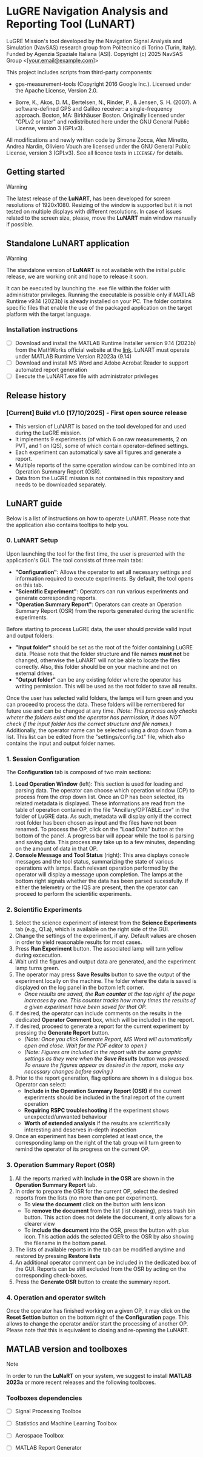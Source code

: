 # LuGRE Navigation Analysis and Reporting Tool (LuNART)
LuGRE Mission's tool developed by the Navigation Signal Analysis and Simulation (NavSAS) research group from Politecnico di Torino (Turin, Italy). Funded by Agenzia Spaziale Italiana (ASI).
Copyright (c) 2025 NavSAS Group <[your.email@example.com]>

This project includes scripts from third-party components:

- gps-measurement-tools (Copyright 2016 Google Inc.).
  Licensed under the Apache License, Version 2.0.

- Borre, K., Akos, D. M., Bertelsen, N., Rinder, P., & Jensen, S. H. (2007). A software-defined GPS and Galileo receiver: a single-frequency approach. Boston, MA: Birkhäuser Boston.
  Originally licensed under "GPLv2 or later" and redistributed here under the GNU General Public License, version 3 (GPLv3).

All modifications and newly written code by Simone Zocca, Alex Minetto, Andrea Nardin, Oliviero Vouch
are licensed under the GNU General Public License, version 3 (GPLv3).
See all licence texts in `LICENSE/` for details.

## Getting started

> [!WARNING]
> The latest release of the **LuNART**, has been developed for screen resolutions of 1920x1080. Resizing of the window is supported but it is not tested on multiple displays with different resolutions. In case of issues related to the screen size, please, move the **LuNART** main window manually if possible.

## Standalone LuNART application

> [!WARNING]
> The standalone version of **LuNART** is not available with the initial public release, we are working onit and hope to release it soon. 

It can be executed by launching the .exe file within the folder with administrator privileges. Running the executable is possible only if MATLAB Runtime v9.14 (2023b) is already installed on your PC. The folder contains specific files that enable the use of the packaged application on the target platform with the target language.

### Installation instructions

- [ ] Download and install the MATLAB Runtime Installer version 9.14 (2023b) from the MathWorks official website at the [link](https://it.mathworks.com/products/compiler/matlab-runtime.html). LuNART must operate under MATLAB Runtime Version R2023a (9.14)
- [ ] Download and install MS Word and Adobe Acrobat Reader to support automated report generation
- [ ] Execute the LuNART.exe file with administrator privileges

## Release history

### **[Current] Build v1.0 (17/10/2025)** - First open source release
* This version of LuNART is based on the tool developed for and used during the LuGRE mission. 
* It implements 9 experiments (of which 6 on raw measurements, 2 on PVT, and 1 on IQS), some of which contain operator-defined settings.
* Each experiment can automatically save all figures and generate a report.
* Multiple reports of the same operation window can be combined into an Operation Summary Report (OSR).
* Data from the LuGRE mission is not contained in this repository and needs to be downloaded separately.

## LuNART guide

Below is a list of instructions on how to operate LuNART. Please note that the application also contains tooltips to help you.

### 0. LuNART Setup 

Upon launching the tool for the first time, the user is presented with the application's GUI. The tool consists of three main tabs:

- **"Configuration"**: Allows the operator to set all necessary settings and information required to execute experiments. By default, the tool opens on this tab.
- **"Scientific Experiment"**: Operators can run various experiments and generate corresponding reports.
- **"Operation Summary Report"**: Operators can create an Operation Summary Report (OSR) from the reports generated during the scientific experiments.

Before starting to process LuGRE data, the user should provide valid input and output folders: 
- **"Input folder"** should be set as the root of the folder containing LuGRE data. Please note that the folder structure and file names **must not** be changed, otherwise the LuNART will not be able to locate the files correctly. Also, this folder should be on your machine and not on external drives.
- **"Output folder"** can be any existing folder where the operator has writing permission. This will be used as the root folder to save all results.

Once the user has selected valid folders, the lamps will turn green and you can proceed to process the data. These folders will be remembered for future use and can be changed at any time.
*(Note: This process only checks wheter the folders exist and the operator has permission, it does NOT check if the input folder has the correct structure and file names.)*
Additionally, the operator name can be selected using a drop down from a list. This list can be edited from the "settings/config.txt" file, which also contains the input and output folder names.

### 1. Session Configuration

The **Configuration** tab is composed of two main sections:

1. **Load Operation Window** (left): This section is used for loading and parsing data. The operator can choose which operation window (OP) to process from the drop down list. Once an OP has been selected, its related metadata is displayed. These informations are read from the table of operation contained in the file "Ancillary/OPTABLE.csv" in the folder of LuGRE data. As such, metadata will display only if the correct root folder has been chosen as input and the files have not been renamed. To process the OP, click on the "Load Data" button at the bottom of the panel. A progress bar will appear while the tool is parsing and saving data. This process may take up to a few minutes, depending on the amount of data in that OP.
3. **Console Message and Tool Status** (right): This area displays console messages and the tool status, summarizing the state of various operations with lamps. Each relevant operation performed by the operator will display a message upon completion. The lamps at the bottom right signals whether the data has been parsed sucessfully. If either the telemetry or the IQS are present, then the operator can proceed to perform the scientific experiments.

### 2. Scientific Experiments

1. Select the science experiment of interest from the **Science Experiments** tab (e.g., Q1.a), which is available on the right side of the GUI.
2. Change the settings of the experiment, if any. Default values are chosen in order to yield reasonable results for most cases.  
3. Press **Run Experiment** button. The associated lamp will turn yellow during excecution. 
4. Wait until the figures and output data are generated, and the experiment lamp turns green.  
5. The operator may press **Save Results** button to save the output of the experiment locally on the machine. The folder where the data is saved is displayed on the log panel in the bottom left corner. 
	- *Once results are saved, the **Run counter** at the top right of the page increases by one. This counter tracks how many times the results of a given experiment have been saved for that OP.*
6. If desired, the operator can include comments on the results in the dedicated **Operator Comment** box, which will be included in the report.
7. If desired, proceed to generate a report for the current experiment by pressing the **Generate Report** button.
	- *(Note: Once you click Generate Report, MS Word will automatically open and close. Wait for the PDF editor to open.)*
	- *(Note: Figures are included in the report with the same graphic settings as they were when the **Save Results** button was pressed. To ensure the figures appear as desired in the report, make any necessary changes before saving.)*
8. Prior to the report generation, flag options are shown in a dialogue box. Operator can select:
    - **Include in the Operation Summary Report (OSR)** if the current experiments should be included in the final report of the current operation
    - **Requiring RSPC troubleshooting** if the experiment shows unexpected/unwanted behaviour
    - **Worth of extended analysis** if the results are scientifically interesting and deserves in-depth inspection 
11. Once an experiment has been completed at least once, the corresponding lamp on the right of the tab group will turn green to remind the operator of its progress on the current OP.


### 3. Operation Summary Report (OSR) 

1. All the reports marked with **Include in the OSR** are shown in the **Operation Summary Report** tab.
2. In order to prepare the OSR for the current OP, select the desired reports from the lists (no more than one per experiment).
   - To **view the document** click on the button with lens icon
   - To **remove the document** from the list (list cleaning), press trash bin button. This action does not delete the document, it only allows for a clearer view
   - To **include the document** into the OSR, press the button with plus icon. This action adds the selected QER to the OSR by also showing the filename in the bottom panel.
5. The lists of available reports in the tab can be modified anytime and restored by pressing **Restore lists**
6. An additional operator comment can be included in the dedicated box of the GUI. Reports can be still excluded from the OSR by acting on the corresponding check-boxes.
7. Press the **Generate OSR** button to create the summary report.


### 4. Operation and operator switch

Once the operator has finished working on a given OP, it may click on the **Reset Settion** button on the bottom right of the **Configuration** page. This allows to change the operator and/or start the processing of another OP. Please note that this is equivalent to closing and re-opening the LuNART.



## MATLAB version and toolboxes

> [!NOTE]
> In order to run the **LuNaRT** on your system, we suggest to install **MATLAB 2023a** or more recent releases and the following toolboxes.

### Toolboxes dependencies

- [ ] Signal Processing Toolbox  
- [ ] Statistics and Machine Learning Toolbox  
- [ ] Aerospace Toolbox  
- [ ] MATLAB Report Generator



